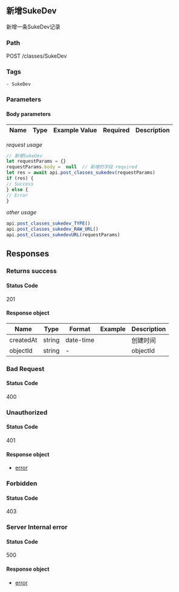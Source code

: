## 新增SukeDev

新增一条SukeDev记录
### Path
POST /classes/SukeDev

### Tags
    - SukeDev
### Parameters


#### Body parameters

| Name | Type | Example Value | Required | Description |
| ---- | ---- | ------------- | -------- | ----------- |
*request usage*
```javascript
// 新增SukeDev
let requestParams = {}
requestParams.body =  null  // 新增的字段 required
let res = await api.post_classes_sukedev(requestParams)
if (res) {
// Success
} else {
// Error
}
```
*other usage*
```javascript
api.post_classes_sukedev_TYPE()
api.post_classes_sukedev_RAW_URL()
api.post_classes_sukedevURL(requestParams)
```

## Responses
### Returns success

#### Status Code
201


#### Response object
| Name | Type | Format | Example | Description |
| ---- | ---- | ------ | ------- | ----------- |
| createdAt | string |  date-time  |  | 创建时间 |
| objectId | string |  -  |  | objectId |

### Bad Request

#### Status Code
400



### Unauthorized

#### Status Code
401


#### Response object
* [error](../models/error.md)

### Forbidden

#### Status Code
403



### Server Internal error

#### Status Code
500


#### Response object
* [error](../models/error.md)

